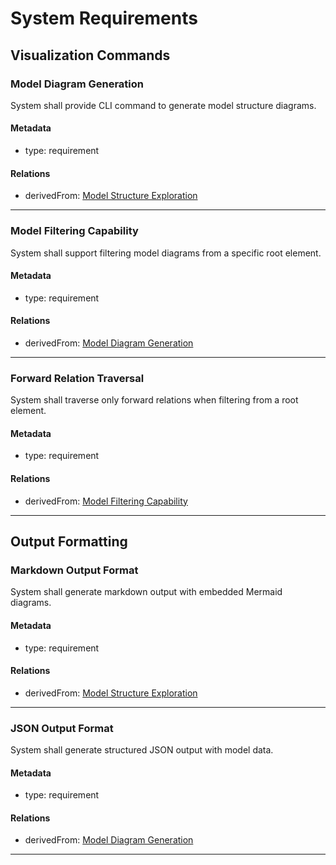 # System Requirements

## Visualization Commands

### Model Diagram Generation

System shall provide CLI command to generate model structure diagrams.

#### Metadata
  * type: requirement

#### Relations
  * derivedFrom: [Model Structure Exploration](UserRequirements.md#model-structure-exploration)

---

### Model Filtering Capability

System shall support filtering model diagrams from a specific root element.

#### Metadata
  * type: requirement

#### Relations
  * derivedFrom: [Model Diagram Generation](#model-diagram-generation)

---

### Forward Relation Traversal

System shall traverse only forward relations when filtering from a root element.

#### Metadata
  * type: requirement

#### Relations
  * derivedFrom: [Model Filtering Capability](#model-filtering-capability)

---

## Output Formatting

### Markdown Output Format

System shall generate markdown output with embedded Mermaid diagrams.

#### Metadata
  * type: requirement

#### Relations
  * derivedFrom: [Model Structure Exploration](UserRequirements.md#model-structure-exploration)

---

### JSON Output Format

System shall generate structured JSON output with model data.

#### Metadata
  * type: requirement

#### Relations
  * derivedFrom: [Model Diagram Generation](#model-diagram-generation)

---
